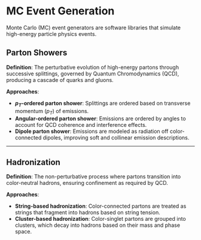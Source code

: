 # MC Event Generation

Monte Carlo (MC) event generators are software libraries that simulate high-energy particle physics events.

## Parton Showers
**Definition**:
The perturbative evolution of high-energy partons through successive splittings, governed by Quantum Chromodynamics (QCD), producing a cascade of quarks and gluons.

**Approaches**:
- **$p_T$-ordered parton shower**:
  Splittings are ordered based on transverse momentum ($p_T$) of emissions.
- **Angular-ordered parton shower**:
  Emissions are ordered by angles to account for QCD coherence and interference effects.
- **Dipole parton shower**:
  Emissions are modeled as radiation off color-connected dipoles, improving soft and collinear emission descriptions.

---

## Hadronization
**Definition**:
The non-perturbative process where partons transition into color-neutral hadrons, ensuring confinement as required by QCD.

**Approaches**:
- **String-based hadronization**:
  Color-connected partons are treated as strings that fragment into hadrons based on string tension.
- **Cluster-based hadronization**:
  Color-singlet partons are grouped into clusters, which decay into hadrons based on their mass and phase space.
